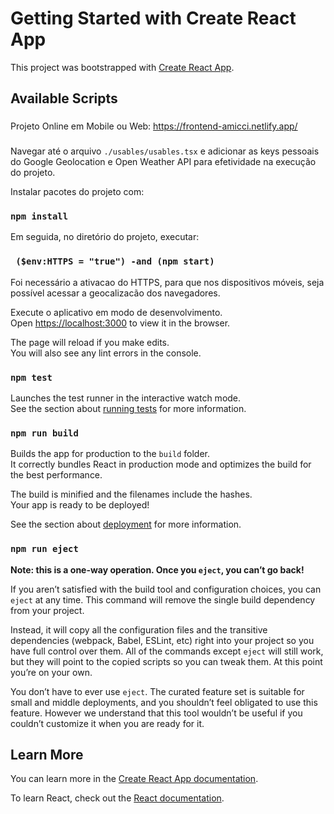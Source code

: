 # Getting Started with Create React App

This project was bootstrapped with [Create React App](https://github.com/facebook/create-react-app).

## Available Scripts

###

###

Projeto Online em Mobile ou Web:
https://frontend-amicci.netlify.app/

###

Navegar até o arquivo `./usables/usables.tsx` e adicionar as keys pessoais do Google Geolocation e Open Weather API para efetividade na execução do projeto.

Instalar pacotes do projeto com:

### `npm install`

Em seguida, no diretório do projeto, executar:

### ` ($env:HTTPS = "true") -and (npm start)`

Foi necessário a ativacao do HTTPS, para que nos dispositivos móveis,
seja possível acessar a geocalizacão dos navegadores.

Execute o aplicativo em modo de desenvolvimento.\
Open [https://localhost:3000](https://localhost:3000) to view it in the browser.

The page will reload if you make edits.\
You will also see any lint errors in the console.

### `npm test`

Launches the test runner in the interactive watch mode.\
See the section about [running tests](https://facebook.github.io/create-react-app/docs/running-tests) for more information.

### `npm run build`

Builds the app for production to the `build` folder.\
It correctly bundles React in production mode and optimizes the build for the best performance.

The build is minified and the filenames include the hashes.\
Your app is ready to be deployed!

See the section about [deployment](https://facebook.github.io/create-react-app/docs/deployment) for more information.

### `npm run eject`

**Note: this is a one-way operation. Once you `eject`, you can’t go back!**

If you aren’t satisfied with the build tool and configuration choices, you can `eject` at any time. This command will remove the single build dependency from your project.

Instead, it will copy all the configuration files and the transitive dependencies (webpack, Babel, ESLint, etc) right into your project so you have full control over them. All of the commands except `eject` will still work, but they will point to the copied scripts so you can tweak them. At this point you’re on your own.

You don’t have to ever use `eject`. The curated feature set is suitable for small and middle deployments, and you shouldn’t feel obligated to use this feature. However we understand that this tool wouldn’t be useful if you couldn’t customize it when you are ready for it.

## Learn More

You can learn more in the [Create React App documentation](https://facebook.github.io/create-react-app/docs/getting-started).

To learn React, check out the [React documentation](https://reactjs.org/).
